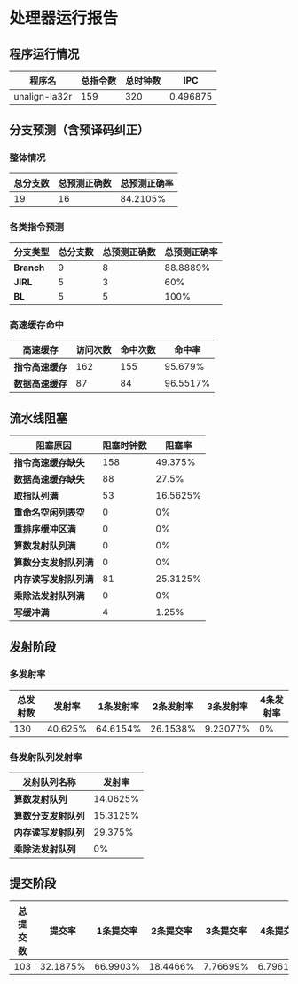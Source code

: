 # 处理器运行报告
## 程序运行情况
|程序名|总指令数|总时钟数|IPC|
|---|---|---|---|
|unalign-la32r|159|320|0.496875|

## 分支预测（含预译码纠正）
### 整体情况
|总分支数|总预测正确数|总预测正确率|
|---|---|---|
|19|16|84.2105%|

### 各类指令预测
|分支类型|总分支数|总预测正确数|总预测正确率|
|---|---|---|---|
|**Branch**| 9 | 8 | 88.8889%|
|**JIRL**| 5 | 3 | 60%|
|**BL**| 5 | 5 | 100%|

### 高速缓存命中
|高速缓存|访问次数|命中次数|命中率|
|---|---|---|---|
|**指令高速缓存**| 162 | 155 | 95.679%|
|**数据高速缓存**| 87 | 84 | 96.5517%|
## 流水线阻塞
|阻塞原因|阻塞时钟数|阻塞率|
|---|---|---|
|**指令高速缓存缺失**| 158 | 49.375%|
|**数据高速缓存缺失**| 88 | 27.5%|
|**取指队列满**| 53 | 16.5625%|
|**重命名空闲列表空**|0 | 0%|
|**重排序缓冲区满**|0 | 0%|
|**算数发射队列满**|0 | 0%|
|**算数分支发射队列满**|0 | 0%|
|**内存读写发射队列满**|81 | 25.3125%|
|**乘除法发射队列满**|0 | 0%|
|**写缓冲满**|4 | 1.25%|

## 发射阶段
### 多发射率
|总发射数|发射率|1条发射率|2条发射率|3条发射率|4条发射率|
|---|---|---|---|---|---|
|130|40.625%|64.6154%|26.1538%|9.23077%|0%|

### 各发射队列发射率
|发射队列名称|发射率|
|---|---|
|**算数发射队列**|14.0625%|
|**算数分支发射队列**|15.3125%|
|**内存读写发射队列**|29.375%|
|**乘除法发射队列**|0%|

## 提交阶段
|总提交数|提交率|1条提交率|2条提交率|3条提交率|4条提交率|
|---|---|---|---|---|---|
|103|32.1875%|66.9903%|18.4466%|7.76699%|6.79612%|
